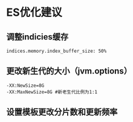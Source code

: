 # ES优化建议
## 调整indicies缓存
    indices.memory.index_buffer_size: 50%
## 更改新生代的大小（jvm.options）
    -XX:NewSize=8G
    -XX:MaxNewSize=8G #新老生代比例为1:1
## 设置模板更改分片数和更新频率    
